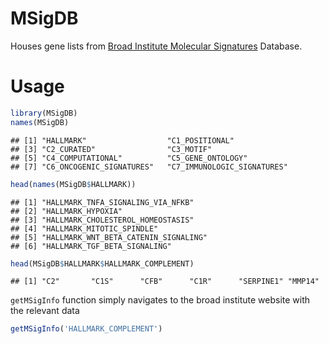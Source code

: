 
MSigDB
======

Houses gene lists from [Broad Institute Molecular Signatures](http://software.broadinstitute.org/gsea/msigdb/index.jsp) Database.

Usage
=====

``` r
library(MSigDB)
names(MSigDB)
```

    ## [1] "HALLMARK"                  "C1_POSITIONAL"            
    ## [3] "C2_CURATED"                "C3_MOTIF"                 
    ## [5] "C4_COMPUTATIONAL"          "C5_GENE_ONTOLOGY"         
    ## [7] "C6_ONCOGENIC_SIGNATURES"   "C7_IMMUNOLOGIC_SIGNATURES"

``` r
head(names(MSigDB$HALLMARK))
```

    ## [1] "HALLMARK_TNFA_SIGNALING_VIA_NFKB"   
    ## [2] "HALLMARK_HYPOXIA"                   
    ## [3] "HALLMARK_CHOLESTEROL_HOMEOSTASIS"   
    ## [4] "HALLMARK_MITOTIC_SPINDLE"           
    ## [5] "HALLMARK_WNT_BETA_CATENIN_SIGNALING"
    ## [6] "HALLMARK_TGF_BETA_SIGNALING"

``` r
head(MSigDB$HALLMARK$HALLMARK_COMPLEMENT)
```

    ## [1] "C2"       "C1S"      "CFB"      "C1R"      "SERPINE1" "MMP14"

`getMSigInfo` function simply navigates to the broad institute website with the relevant data

``` r
getMSigInfo('HALLMARK_COMPLEMENT')
```
